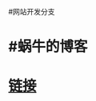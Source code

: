#网站开发分支

#蜗牛的博客
==================
# <a href="http://iwnweb.com" title="blog" target="_blank">链接</a>
